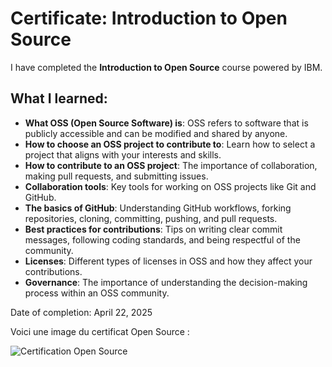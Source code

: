 # Certificate: Introduction to Open Source

I have completed the **Introduction to Open Source** course powered by IBM.

## What I learned:
- **What OSS (Open Source Software) is**: OSS refers to software that is publicly accessible and can be modified and shared by anyone.
- **How to choose an OSS project to contribute to**: Learn how to select a project that aligns with your interests and skills.
- **How to contribute to an OSS project**: The importance of collaboration, making pull requests, and submitting issues.
- **Collaboration tools**: Key tools for working on OSS projects like Git and GitHub.
- **The basics of GitHub**: Understanding GitHub workflows, forking repositories, cloning, committing, pushing, and pull requests.
- **Best practices for contributions**: Tips on writing clear commit messages, following coding standards, and being respectful of the community.
- **Licenses**: Different types of licenses in OSS and how they affect your contributions.
- **Governance**: The importance of understanding the decision-making process within an OSS community.

Date of completion: April 22, 2025

Voici une image du certificat Open Source :

![Certification Open Source](certificates-trimester-1/Capture%certification%Open%Source.png)
